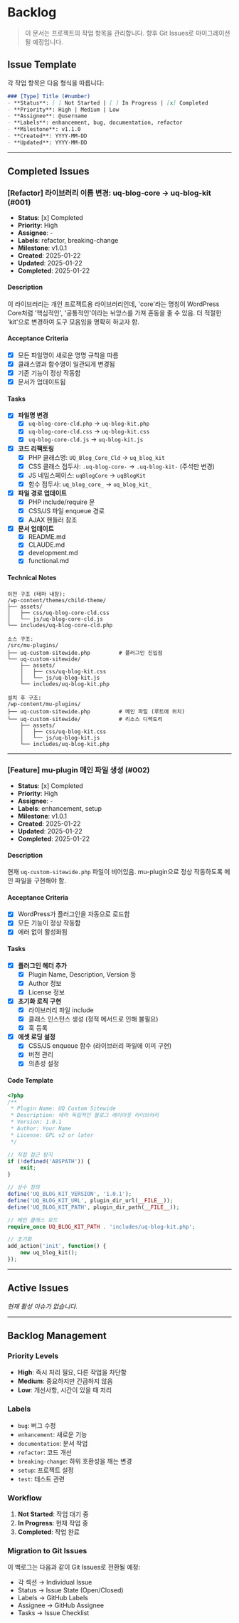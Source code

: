 # Backlog

> 이 문서는 프로젝트의 작업 항목을 관리합니다. 향후 Git Issues로 마이그레이션될 예정입니다.

## Issue Template

각 작업 항목은 다음 형식을 따릅니다:

```markdown
### [Type] Title (#number)
- **Status**: [ ] Not Started | [ ] In Progress | [x] Completed
- **Priority**: High | Medium | Low
- **Assignee**: @username
- **Labels**: enhancement, bug, documentation, refactor
- **Milestone**: v1.1.0
- **Created**: YYYY-MM-DD
- **Updated**: YYYY-MM-DD
```

---

## Completed Issues

### [Refactor] 라이브러리 이름 변경: uq-blog-core → uq-blog-kit (#001)
- **Status**: [x] Completed
- **Priority**: High
- **Assignee**: -
- **Labels**: refactor, breaking-change
- **Milestone**: v1.0.1
- **Created**: 2025-01-22
- **Updated**: 2025-01-22
- **Completed**: 2025-01-22

#### Description
이 라이브러리는 개인 프로젝트용 라이브러리인데, 'core'라는 명칭이 WordPress Core처럼 '핵심적인', '공통적인'이라는 뉘앙스를 가져 혼동을 줄 수 있음. 더 적절한 'kit'으로 변경하여 도구 모음임을 명확히 하고자 함.

#### Acceptance Criteria
- [x] 모든 파일명이 새로운 명명 규칙을 따름
- [x] 클래스명과 함수명이 일관되게 변경됨
- [x] 기존 기능이 정상 작동함
- [x] 문서가 업데이트됨

#### Tasks
- [x] **파일명 변경**
  - [x] `uq-blog-core-cld.php` → `uq-blog-kit.php`
  - [x] `uq-blog-core-cld.css` → `uq-blog-kit.css`
  - [x] `uq-blog-core-cld.js` → `uq-blog-kit.js`

- [x] **코드 리팩토링**
  - [x] PHP 클래스명: `UQ_Blog_Core_Cld` → `uq_blog_kit`
  - [x] CSS 클래스 접두사: `.uq-blog-core-` → `.uq-blog-kit-` (주석만 변경)
  - [x] JS 네임스페이스: `uqBlogCore` → `uqBlogKit`
  - [x] 함수 접두사: `uq_blog_core_` → `uq_blog_kit_`

- [x] **파일 경로 업데이트**
  - [x] PHP include/require 문
  - [x] CSS/JS 파일 enqueue 경로
  - [x] AJAX 핸들러 참조

- [x] **문서 업데이트**
  - [x] README.md
  - [x] CLAUDE.md
  - [x] development.md
  - [x] functional.md

#### Technical Notes
```
이전 구조 (테마 내장):
/wp-content/themes/child-theme/
├── assets/
│   ├── css/uq-blog-core-cld.css
│   └── js/uq-blog-core-cld.js
└── includes/uq-blog-core-cld.php

소스 구조:
/src/mu-plugins/
├── uq-custom-sitewide.php         # 플러그인 진입점
└── uq-custom-sitewide/
    ├── assets/
    │   ├── css/uq-blog-kit.css
    │   └── js/uq-blog-kit.js
    └── includes/uq-blog-kit.php

설치 후 구조:
/wp-content/mu-plugins/
├── uq-custom-sitewide.php         # 메인 파일 (루트에 위치)
└── uq-custom-sitewide/            # 리소스 디렉토리
    ├── assets/
    │   ├── css/uq-blog-kit.css
    │   └── js/uq-blog-kit.js
    └── includes/uq-blog-kit.php
```

---

### [Feature] mu-plugin 메인 파일 생성 (#002)
- **Status**: [x] Completed
- **Priority**: High
- **Assignee**: -
- **Labels**: enhancement, setup
- **Milestone**: v1.0.1
- **Created**: 2025-01-22
- **Updated**: 2025-01-22
- **Completed**: 2025-01-22

#### Description
현재 `uq-custom-sitewide.php` 파일이 비어있음. mu-plugin으로 정상 작동하도록 메인 파일을 구현해야 함.

#### Acceptance Criteria
- [x] WordPress가 플러그인을 자동으로 로드함
- [x] 모든 기능이 정상 작동함
- [x] 에러 없이 활성화됨

#### Tasks
- [x] **플러그인 헤더 추가**
  - [x] Plugin Name, Description, Version 등
  - [x] Author 정보
  - [x] License 정보

- [x] **초기화 로직 구현**
  - [x] 라이브러리 파일 include
  - [x] 클래스 인스턴스 생성 (정적 메서드로 인해 불필요)
  - [x] 훅 등록

- [x] **에셋 로딩 설정**
  - [x] CSS/JS enqueue 함수 (라이브러리 파일에 이미 구현)
  - [x] 버전 관리
  - [x] 의존성 설정

#### Code Template
```php
<?php
/**
 * Plugin Name: UQ Custom Sitewide
 * Description: 테마 독립적인 블로그 레이아웃 라이브러리
 * Version: 1.0.1
 * Author: Your Name
 * License: GPL v2 or later
 */

// 직접 접근 방지
if (!defined('ABSPATH')) {
    exit;
}

// 상수 정의
define('UQ_BLOG_KIT_VERSION', '1.0.1');
define('UQ_BLOG_KIT_URL', plugin_dir_url(__FILE__));
define('UQ_BLOG_KIT_PATH', plugin_dir_path(__FILE__));

// 메인 클래스 로드
require_once UQ_BLOG_KIT_PATH . 'includes/uq-blog-kit.php';

// 초기화
add_action('init', function() {
    new uq_blog_kit();
});
```

---

## Active Issues

_현재 활성 이슈가 없습니다._

---

## Backlog Management

### Priority Levels
- **High**: 즉시 처리 필요, 다른 작업을 차단함
- **Medium**: 중요하지만 긴급하지 않음
- **Low**: 개선사항, 시간이 있을 때 처리

### Labels
- `bug`: 버그 수정
- `enhancement`: 새로운 기능
- `documentation`: 문서 작업
- `refactor`: 코드 개선
- `breaking-change`: 하위 호환성을 깨는 변경
- `setup`: 프로젝트 설정
- `test`: 테스트 관련

### Workflow
1. **Not Started**: 작업 대기 중
2. **In Progress**: 현재 작업 중
3. **Completed**: 작업 완료

### Migration to Git Issues
이 백로그는 다음과 같이 Git Issues로 전환될 예정:
- 각 섹션 → Individual Issue
- Status → Issue State (Open/Closed)
- Labels → GitHub Labels
- Assignee → GitHub Assignee
- Tasks → Issue Checklist